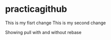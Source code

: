 # practicagithub
This is my fisrt change
This is my second change

Showing pull with and without rebase
